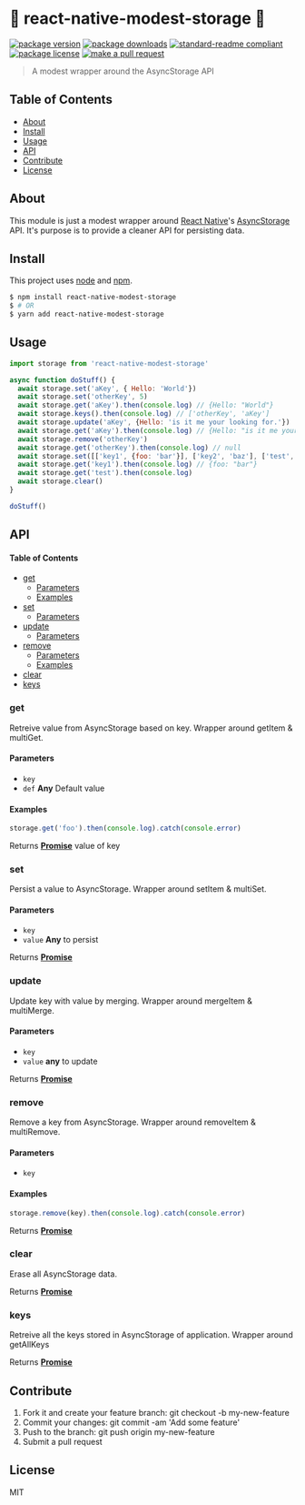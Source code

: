 # 💾 react-native-modest-storage 💾

[![package version](https://img.shields.io/npm/v/react-native-modest-storage.svg?style=flat-square)](https://npmjs.org/package/react-native-modest-storage)
[![package downloads](https://img.shields.io/npm/dm/react-native-modest-storage.svg?style=flat-square)](https://npmjs.org/package/react-native-modest-storage)
[![standard-readme compliant](https://img.shields.io/badge/readme%20style-standard-brightgreen.svg?style=flat-square)](https://github.com/RichardLitt/standard-readme)
[![package license](https://img.shields.io/npm/l/react-native-modest-storage.svg?style=flat-square)](https://npmjs.org/package/react-native-modest-storage)
[![make a pull request](https://img.shields.io/badge/PRs-welcome-brightgreen.svg?style=flat-square)](http://makeapullrequest.com)

> A modest wrapper around the AsyncStorage API

## Table of Contents

-   [About](#about)
-   [Install](#install)
-   [Usage](#usage)
-   [API](#api)
-   [Contribute](#contribute)
-   [License](#License)

## About

This module is just a modest wrapper around [React Native](https://facebook.github.io/react-native/)'s [AsyncStorage](https://facebook.github.io/react-native/docs/asyncstorage.html) API. It's purpose is to provide a cleaner API for persisting data.

## Install

This project uses [node](https://nodejs.org) and [npm](https://www.npmjs.com). 

```sh
$ npm install react-native-modest-storage
$ # OR
$ yarn add react-native-modest-storage
```

## Usage

```js
import storage from 'react-native-modest-storage'

async function doStuff() {
  await storage.set('aKey', { Hello: 'World'})
  await storage.set('otherKey', 5)
  await storage.get('aKey').then(console.log) // {Hello: "World"}
  await storage.keys().then(console.log) // ['otherKey', 'aKey']
  await storage.update('aKey', {Hello: 'is it me your looking for.'})
  await storage.get('aKey').then(console.log) // {Hello: "is it me your looking for."}
  await storage.remove('otherKey')
  await storage.get('otherKey').then(console.log) // null
  await storage.set([['key1', {foo: 'bar'}], ['key2', 'baz'], ['test', {obj: 9}]])
  await storage.get('key1').then(console.log) // {foo: "bar"}
  await storage.get('test').then(console.log)
  await storage.clear()
}

doStuff()
```

## API

<!-- Generated by documentation.js. Update this documentation by updating the source code. -->

#### Table of Contents

-   [get](#get)
    -   [Parameters](#parameters)
    -   [Examples](#examples)
-   [set](#set)
    -   [Parameters](#parameters-1)
-   [update](#update)
    -   [Parameters](#parameters-2)
-   [remove](#remove)
    -   [Parameters](#parameters-3)
    -   [Examples](#examples-1)
-   [clear](#clear)
-   [keys](#keys)

### get

Retreive value from AsyncStorage based on key.
Wrapper around getItem & multiGet.

#### Parameters

-   `key`  
-   `def` **Any** Default value

#### Examples

```javascript
storage.get('foo').then(console.log).catch(console.error)
```

Returns **[Promise](https://developer.mozilla.org/docs/Web/JavaScript/Reference/Global_Objects/Promise)** value of key

### set

Persist a value to AsyncStorage.
Wrapper around setItem & multiSet.

#### Parameters

-   `key`  
-   `value` **Any** to persist

Returns **[Promise](https://developer.mozilla.org/docs/Web/JavaScript/Reference/Global_Objects/Promise)** 

### update

Update key with value by merging.
Wrapper around mergeItem & multiMerge.

#### Parameters

-   `key`  
-   `value` **any** to update

Returns **[Promise](https://developer.mozilla.org/docs/Web/JavaScript/Reference/Global_Objects/Promise)** 

### remove

Remove a key from AsyncStorage.
Wrapper around removeItem & multiRemove.

#### Parameters

-   `key`  

#### Examples

```javascript
storage.remove(key).then(console.log).catch(console.error)
```

Returns **[Promise](https://developer.mozilla.org/docs/Web/JavaScript/Reference/Global_Objects/Promise)** 

### clear

Erase all AsyncStorage data.

Returns **[Promise](https://developer.mozilla.org/docs/Web/JavaScript/Reference/Global_Objects/Promise)** 

### keys

Retreive all the keys stored in AsyncStorage of application.
Wrapper around getAllKeys

Returns **[Promise](https://developer.mozilla.org/docs/Web/JavaScript/Reference/Global_Objects/Promise)** 

## Contribute

1.  Fork it and create your feature branch: git checkout -b my-new-feature
2.  Commit your changes: git commit -am 'Add some feature'
3.  Push to the branch: git push origin my-new-feature 
4.  Submit a pull request

## License

MIT
